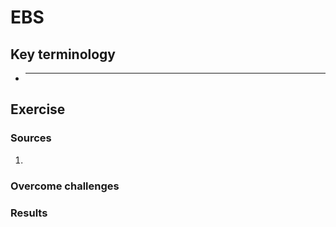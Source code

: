 # EBS



## Key terminology
- ***





## Exercise
### Sources
1. 



### Overcome challenges


### Results